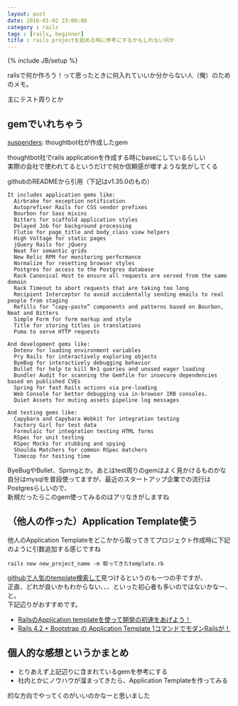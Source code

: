 ```yaml
---
layout: post
date: 2016-01-02 23:00:00
category : rails
tags : [rails, beginner]
title : rails projectを始める時に参考にするかもしれない何か
---
```

{% include JB/setup %}

railsで何か作ろう！って思ったときに何入れていいか分からない人（俺）のためのメモ。

主にテスト周りとか


## gemでいれちゃう

[suspenders](https://github.com/thoughtbot/suspenders): thoughtbot社が作成したgem

thoughtbot社でrails applicationを作成する時にbaseにしているらしい  
実際の会社で使われてるというだけで何か信頼感が増すような気がしてくる

githubのREADMEから引用（下記はv1.35.0のもの）

    It includes application gems like:
      Airbrake for exception notification
      Autoprefixer Rails for CSS vendor prefixes
      Bourbon for Sass mixins
      Bitters for scaffold application styles
      Delayed Job for background processing
      Flutie for page_title and body_class view helpers
      High Voltage for static pages
      jQuery Rails for jQuery
      Neat for semantic grids
      New Relic RPM for monitoring performance
      Normalize for resetting browser styles
      Postgres for access to the Postgres database
      Rack Canonical Host to ensure all requests are served from the same domain
      Rack Timeout to abort requests that are taking too long
      Recipient Interceptor to avoid accidentally sending emails to real people from staging
      Refills for “copy-paste” components and patterns based on Bourbon, Neat and Bitters
      Simple Form for form markup and style
      Title for storing titles in translations
      Puma to serve HTTP requests
    
    And development gems like:
      Dotenv for loading environment variables
      Pry Rails for interactively exploring objects
      ByeBug for interactively debugging behavior
      Bullet for help to kill N+1 queries and unused eager loading
      Bundler Audit for scanning the Gemfile for insecure dependencies based on published CVEs
      Spring for fast Rails actions via pre-loading
      Web Console for better debugging via in-browser IRB consoles.
      Quiet Assets for muting assets pipeline log messages
    
    And testing gems like:
      Capybara and Capybara Webkit for integration testing
      Factory Girl for test data
      Formulaic for integration testing HTML forms
      RSpec for unit testing
      RSpec Mocks for stubbing and spying
      Shoulda Matchers for common RSpec matchers
      Timecop for testing time

ByeBugやBullet、Springとか。あとはtest周りのgemはよく見かけるものかな  
自分はmysqlを普段使ってますが、最近のスタートアップ企業での流行はPostgresらしいので、  
新規だったらこのgem使ってみるのはアリなきがしますね


## （他人の作った）Application Template使う
他人のApplication Templateをどこかから取ってきてプロジェクト作成時に下記のように引数追加する感じですね

    rails new new_project_name -m 取ってきたtemplate.rb

[githubで人気のtemplate検索して](https://github.com/search?o=desc&q=rails+template&s=stars&source=c&type=Repositories)見つけるというのも一つの手ですが、  
正直、どれが良いかもわからない、、、といった初心者も多いのではないかなー、と。  
下記辺りがおすすめです。

- [RailsのApplication templateを使って開発の初速をあげよう！](http://qiita.com/tachiba/items/26b2e9dc271bd8e6907d)
- [Rails 4.2 + Bootstrap の Application Template 1コマンドでモダンRailsが！](http://morizyun.github.io/blog/rails4-application-templates-heroku/)

## 個人的な感想というかまとめ

- とりあえず上記辺りに含まれているgemを参考にする
- 社内とかにノウハウが溜まってきたら、Application Templateを作ってみる

的な方向でやってくのがいいのかなーと思いました

